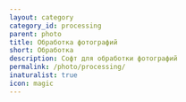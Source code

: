 ```yaml
---
layout: category
category_id: processing
parent: photo
title: Обработка фотографий
short: Обработка
description: Софт для обработки фотографий
permalink: /photo/processing/
inaturalist: true
icon: magic
---
```

